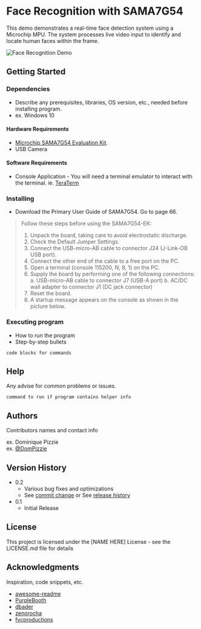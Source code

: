 # Face Recognition with SAMA7G54

This demo demonstrates a real-time face detection system using a Microchip MPU. The system processes live video input to identify and locate human faces within the frame.

![Face Recognition Demo](https://github.com/gokcit/Face-Recognition-SAMA7G54-/blob/main/Smart%20Door%20Lock%20Demo%20SPS%202023%20%23shorts.gif)
## Getting Started

### Dependencies

* Describe any prerequisites, libraries, OS version, etc., needed before installing program.
* ex. Windows 10
#### Hardware Requirements
* [Microchip SAMA7G54 Evaluation Kit](https://www.microchip.com/en-us/development-tool/ev21h18a).
* USB Camera
#### Software Requirements
* Console Application - You will need a terminal emulator to interact with the terminal. ie. [TeraTerm](https://teratermproject.github.io/index-en.html)

  
### Installing
* Download the Primary User Guide of SAMA7G54. Go to page 66.

>  Follow these steps before using the SAMA7G54-EK:
>   1. Unpack the board, taking care to avoid electrostatic discharge.
>   2. Check the Default Jumper Settings.
>   3. Connect the USB-micro-AB cable to connector J24 (J-Link-OB USB port).
>   4. Connect the other end of the cable to a free port on the PC.
>   5. Open a terminal (console 115200, N, 8, 1) on the PC.
>   6. Supply the board by performing one of the following connections:
>   a. USB-micro-AB cable to connector J7 (USB-A port)
>   b. AC/DC wall adapter to connector J1 (DC jack connector)
>   7. Reset the board.
>   8. A startup message appears on the console as shown in the picture below.


### Executing program

* How to run the program
* Step-by-step bullets
```
code blocks for commands
```

## Help

Any advise for common problems or issues.
```
command to run if program contains helper info
```

## Authors

Contributors names and contact info

ex. Dominique Pizzie  
ex. [@DomPizzie](https://twitter.com/dompizzie)

## Version History

* 0.2
    * Various bug fixes and optimizations
    * See [commit change]() or See [release history]()
* 0.1
    * Initial Release

## License

This project is licensed under the [NAME HERE] License - see the LICENSE.md file for details

## Acknowledgments

Inspiration, code snippets, etc.
* [awesome-readme](https://github.com/matiassingers/awesome-readme)
* [PurpleBooth](https://gist.github.com/PurpleBooth/109311bb0361f32d87a2)
* [dbader](https://github.com/dbader/readme-template)
* [zenorocha](https://gist.github.com/zenorocha/4526327)
* [fvcproductions](https://gist.github.com/fvcproductions/1bfc2d4aecb01a834b46)
